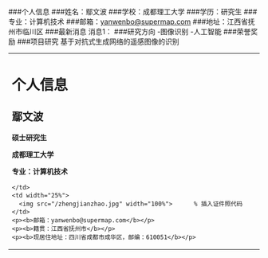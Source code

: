 ###个人信息
###姓名：鄢文波
###学校：成都理工大学
###学历：研究生
###专业：计算机技术
###邮箱：yanwenbo@supermap.com
###地址：江西省抚州市临川区
###最新消息
消息1：
###研究方向
-图像识别
-人工智能
###荣誉奖励
###项目研究
基于对抗式生成网络的遥感图像的识别
<table border="0">
  <tr>
    <td width="75%">
      <h1>个人信息</h1>
      <h2>鄢文波</h2>
      <p><b>硕士研究生</b></p>
      <p><b>成都理工大学</b></p>
      <p><b>专业：计算机技术</b></p>
      
    </td>
    <td width="25%">
      <img src="/zhengjianzhao.jpg" width="100%">      % 插入证件照代码
    </td>
    <p><b>邮箱：yanwenbo@supermap.com</b></p>
    <p><b>籍贯：江西省抚州市</b></p>
    <p><b>现居住地址：四川省成都市成华区，邮编：610051</b></p>
  </tr>
</table>

